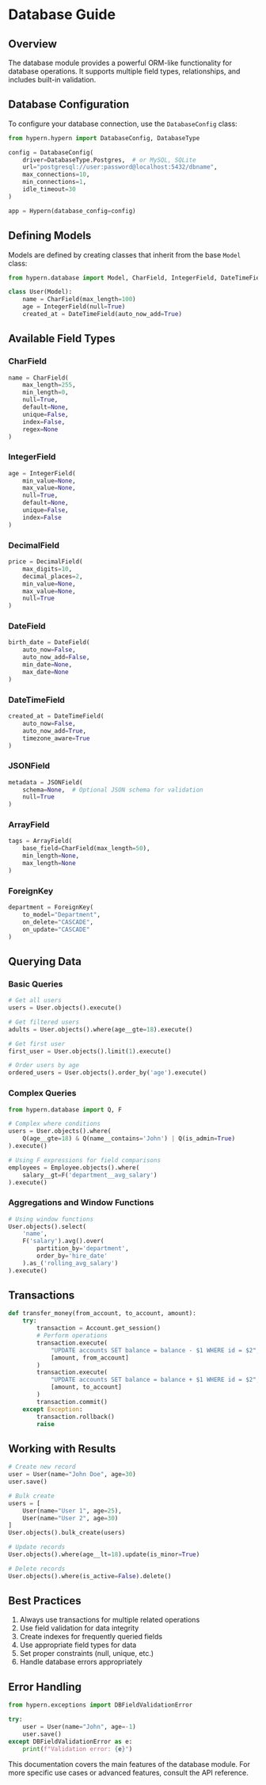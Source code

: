 # Database Guide

## Overview

The database module provides a powerful ORM-like functionality for database operations. It supports multiple field types, relationships, and includes built-in validation.

## Database Configuration

To configure your database connection, use the `DatabaseConfig` class:

```python
from hypern.hypern import DatabaseConfig, DatabaseType

config = DatabaseConfig(
    driver=DatabaseType.Postgres,  # or MySQL, SQLite
    url="postgresql://user:password@localhost:5432/dbname",
    max_connections=10,
    min_connections=1,
    idle_timeout=30
)

app = Hypern(database_config=config)
```

## Defining Models

Models are defined by creating classes that inherit from the base `Model` class:

```python
from hypern.database import Model, CharField, IntegerField, DateTimeField

class User(Model):
    name = CharField(max_length=100)
    age = IntegerField(null=True)
    created_at = DateTimeField(auto_now_add=True)
```

## Available Field Types

### CharField
```python
name = CharField(
    max_length=255,
    min_length=0,
    null=True,
    default=None,
    unique=False,
    index=False,
    regex=None
)
```

### IntegerField
```python
age = IntegerField(
    min_value=None,
    max_value=None,
    null=True,
    default=None,
    unique=False,
    index=False
)
```

### DecimalField
```python
price = DecimalField(
    max_digits=10,
    decimal_places=2,
    min_value=None,
    max_value=None,
    null=True
)
```

### DateField
```python
birth_date = DateField(
    auto_now=False,
    auto_now_add=False,
    min_date=None,
    max_date=None
)
```

### DateTimeField
```python
created_at = DateTimeField(
    auto_now=False,
    auto_now_add=True,
    timezone_aware=True
)
```

### JSONField
```python
metadata = JSONField(
    schema=None,  # Optional JSON schema for validation
    null=True
)
```

### ArrayField
```python
tags = ArrayField(
    base_field=CharField(max_length=50),
    min_length=None,
    max_length=None
)
```

### ForeignKey
```python
department = ForeignKey(
    to_model="Department",
    on_delete="CASCADE",
    on_update="CASCADE"
)
```

## Querying Data

### Basic Queries

```python
# Get all users
users = User.objects().execute()

# Get filtered users
adults = User.objects().where(age__gte=18).execute()

# Get first user
first_user = User.objects().limit(1).execute()

# Order users by age
ordered_users = User.objects().order_by('age').execute()
```

### Complex Queries

```python
from hypern.database import Q, F

# Complex where conditions
users = User.objects().where(
    Q(age__gte=18) & Q(name__contains='John') | Q(is_admin=True)
).execute()

# Using F expressions for field comparisons
employees = Employee.objects().where(
    salary__gt=F('department__avg_salary')
).execute()
```

### Aggregations and Window Functions

```python
# Using window functions
User.objects().select(
    'name',
    F('salary').avg().over(
        partition_by='department',
        order_by='hire_date'
    ).as_('rolling_avg_salary')
).execute()
```

## Transactions

```python
def transfer_money(from_account, to_account, amount):
    try:
        transaction = Account.get_session()
        # Perform operations
        transaction.execute(
            "UPDATE accounts SET balance = balance - $1 WHERE id = $2",
            [amount, from_account]
        )
        transaction.execute(
            "UPDATE accounts SET balance = balance + $1 WHERE id = $2",
            [amount, to_account]
        )
        transaction.commit()
    except Exception:
        transaction.rollback()
        raise
```

## Working with Results

```python
# Create new record
user = User(name="John Doe", age=30)
user.save()

# Bulk create
users = [
    User(name="User 1", age=25),
    User(name="User 2", age=30)
]
User.objects().bulk_create(users)

# Update records
User.objects().where(age__lt=18).update(is_minor=True)

# Delete records
User.objects().where(is_active=False).delete()
```

## Best Practices

1. Always use transactions for multiple related operations
2. Use field validation for data integrity
3. Create indexes for frequently queried fields
4. Use appropriate field types for data
5. Set proper constraints (null, unique, etc.)
6. Handle database errors appropriately

## Error Handling

```python
from hypern.exceptions import DBFieldValidationError

try:
    user = User(name="John", age=-1)
    user.save()
except DBFieldValidationError as e:
    print(f"Validation error: {e}")
```

This documentation covers the main features of the database module. For more specific use cases or advanced features, consult the API reference.